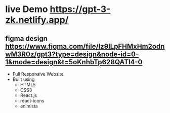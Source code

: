# live Demo https://gpt-3-zk.netlify.app/

## figma design https://www.figma.com/file/lz9lLpFHMxHm2odnwM3R0z/gpt3?type=design&node-id=0-1&mode=design&t=5oKnhbTp628QATI4-0

+ Full Responsive Website.
+ Built using
   + HTML5
   + CSS3
   + React.js
   +  react-icons
   +  animista   
